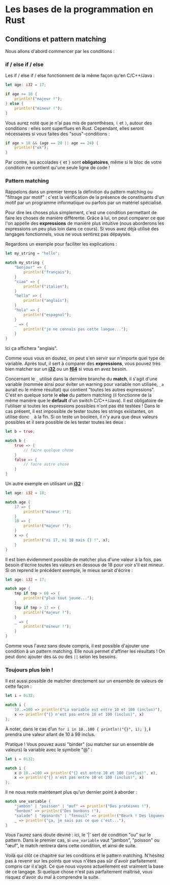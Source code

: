 # Les bases de la programmation en Rust

## Conditions et pattern matching

Nous allons d'abord commencer par les conditions :

### if / else if / else

Les if / else if / else fonctionnent de la même façon qu'en C/C++/Java :

```Rust
let age: i32 = 17;

if age >= 18 {
    println!("majeur !");
} else {
    println!("mineur !");
}
```

Vous aurez noté que je n'ai pas mis de parenthèses, `(` et `)`, autour des conditions : elles sont superflues en Rust. Cependant, elles seront nécessaires si vous faites des "sous"-conditions :

```Rust
if age > 18 && (age == 20 || age == 24) {
    println!("ok");
}
```

Par contre, les accolades `{` et `}` sont __obligatoires__, même si le bloc de votre condition ne contient qu'une seule ligne de code !

### Pattern matching

Rappelons dans un premier temps la définition du pattern matching ou "filtrage par motif" : c'est la vérification de la présence de constituants d'un motif par un programme informatique ou parfois par un matériel spécialisé.

Pour dire les choses plus simplement, c'est une condition permettant de faire les choses de manière différente. Grâce à lui, on peut comparer ce que l'on appelle des __expressions__ de manière plus intuitive (nous aborderons les expressions un peu plus loin dans ce cours). Si vous avez déjà utilisé des langages fonctionnels, vous ne vous sentirez pas dépaysés.

Regardons un exemple pour faciliter les explications :

```Rust
let my_string = "hello";

match my_string {
    "bonjour" => {
        println!("français");
    }
    "ciao" => {
        println!("italien");
    }
    "hello" => {
        println!("anglais");
    }
    "hola" => {
        println!("espagnol");
    }
    _ => {
        println!("je ne connais pas cette langue...");
    }
}
```

Ici ça affichera "anglais".

Comme vous vous en doutez, on peut s'en servir sur n'importe quel type de variable. Après tout, il sert à comparer des __expressions__, vous pouvez très bien matcher sur un [__i32__](https://doc.rust-lang.org/stable/std/primitive.i32.html) ou un [__f64__](https://doc.rust-lang.org/stable/std/primitive.f64.html) si vous en avez besoin.

Concernant le ``_`` utilisé dans la dernière branche du __match__, il s'agit d'une variable (nommée ainsi pour éviter un warning pour variable non utilisée, ``_a`` aurait eu le même résultat) qui contient "toutes les autres expressions". C'est en quelque sorte le __else__ du pattern matching (il fonctionne de la même manière que le __default__ d'un switch C/C++/Java). Il est obligatoire de l'utiliser si toutes les expressions possibles n'ont pas été testées ! Dans le cas présent, il est impossible de tester toutes les strings existantes, on utilise donc ``_`` à la fin. Si on teste un booléen, il n'y aura que deux valeurs possibles et il sera possible de les tester toutes les deux :

```Rust
let b = true;

match b {
    true => {
        // faire quelque chose
    }
    false => {
        // faire autre chose
    }
}
```

Un autre exemple en utilisant un [__i32__](https://doc.rust-lang.org/stable/std/primitive.i32.html) :

```Rust
let age: i32 = 18;

match age {
    17 => {
        println!("mineur !");
    }
    18 => {
        println!("majeur !");
    }
    x => {
        println!("ni 17, ni 18 mais {} !", x);
    }
}
```

Il est bien évidemment possible de matcher plus d'une valeur à la fois, pas besoin d'écrire toutes les valeurs en dessous de 18 pour voir s'il est mineur. Si on reprend le précédent exemple, le mieux serait d'écrire :

```Rust
let age: i32 = 17;

match age {
    tmp if tmp > 60 => {
        println!("plus tout jeune...");
    }
    tmp if tmp > 17 => {
        println!("majeur !");
    }
    _ => {
        println!("mineur !");
    }
}
```

Comme vous l'avez sans doute compris, il est possible d'ajouter une condition à un pattern matching. Elle nous permet d'affiner les résultats ! On peut donc ajouter des `&&` ou des `||` selon les besoins.

### Toujours plus loin !

Il est aussi possible de matcher directement sur un ensemble de valeurs de cette façon :

```Rust
let i = 0i32;

match i {
    10..=100 => println!("La variable est entre 10 et 100 (inclus)"),
    x => println!("{} n'est pas entre 10 et 100 (inclus)", x)
};
```

À noter, dans le cas d’un ```for i in 10..100 { println!("{}", i); }```, __i__ prendra une valeur allant de 10 à 99 inclus.

Pratique ! Vous pouvez aussi "binder" (ou matcher sur un ensemble de valeurs) la variable avec le symbole "@" :

```Rust
let i = 0i32;

match i {
    x @ 10..=100 => println!("{} est entre 10 et 100 (inclus)", x),
    x => println!("{} n'est pas entre 10 et 100 (inclus)", x)
};
```

Il ne nous reste maintenant plus qu'un dernier point à aborder :

```Rust
match une_variable {
    "jambon" | "poisson" | "œuf" => println!("Des protéines !"),
    "bonbon" => println!("Des bonbons !"),
    "salade" | "épinards" | "fenouil" => println!("Beurk ! Des légumes !"),
    _ => println!("ça, je sais pas ce que c'est..."),
}
```

Vous l'aurez sans doute deviné : ici, le '|' sert de condition "ou" sur le pattern. Dans le premier cas, si `une_variable` vaut "jambon", "poisson" ou "œuf", le match rentrera dans cette condition, et ainsi de suite.

Voilà qui clôt ce chapitre sur les conditions et le pattern matching. N'hésitez pas à revenir sur les points que vous n'êtes pas sûr d'avoir parfaitement compris car il s'agit. Ce que nous voyons actuellement est vraiment la base de ce langage. Si quelque chose n'est pas parfaitement maîtrisé, vous risquez d'avoir du mal à comprendre la suite.
